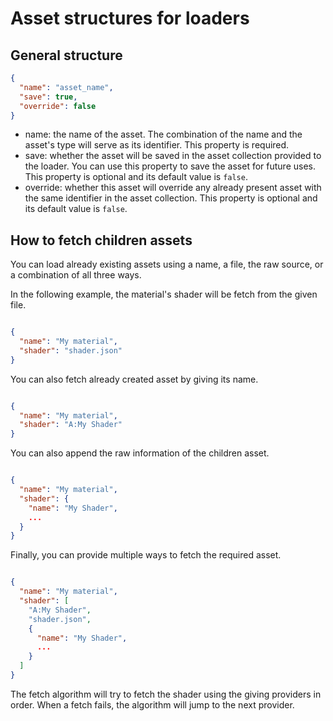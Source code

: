 # Asset structures for loaders

## General structure

```json
{
  "name": "asset_name",
  "save": true,
  "override": false
}
```

- name: the name of the asset. The combination of the name and the asset's type will serve as its identifier. This
  property is required.
- save: whether the asset will be saved in the asset collection provided to the loader. You can use this property to
  save the asset for future uses. This property is optional and its default value is `false`.
- override: whether this asset will override any already present asset with the same identifier in the asset collection.
  This property is optional and its default value is `false`.

## How to fetch children assets

You can load already existing assets using a name, a file, the raw source, or a combination of all three ways.

In the following example, the material's shader will be fetch from the given file.

```json

{
  "name": "My material",
  "shader": "shader.json"
}

```

You can also fetch already created asset by giving its name.

```json

{
  "name": "My material",
  "shader": "A:My Shader"
}

```

You can also append the raw information of the children asset.

```json

{
  "name": "My material",
  "shader": {
    "name": "My Shader",
    ...
  }
}

```

Finally, you can provide multiple ways to fetch the required asset.

```json

{
  "name": "My material",
  "shader": [
    "A:My Shader",
    "shader.json",
    {
      "name": "My Shader",
      ...
    }
  ]
}

```

The fetch algorithm will try to fetch the shader
using the giving providers in order.
When a fetch fails, the algorithm will jump
to the next provider.
